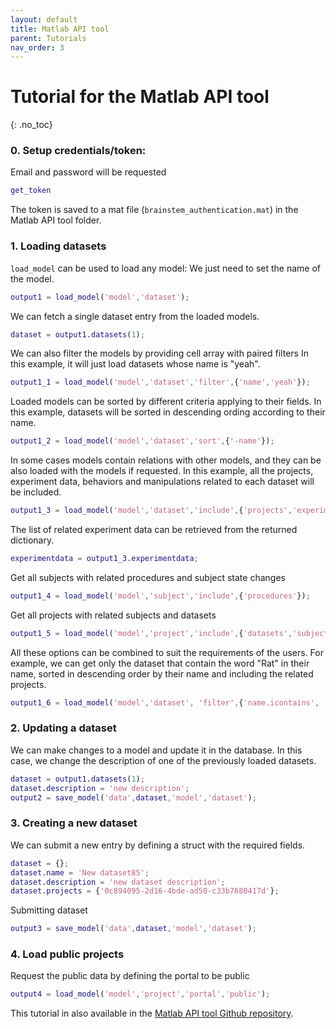 ```yaml
---
layout: default
title: Matlab API tool
parent: Tutorials
nav_order: 3
---
```

# Tutorial for the Matlab API tool
{: .no_toc}

### 0. Setup credentials/token: 

Email and password will be requested

```m
get_token
```

The token is saved to a mat file (`brainstem_authentication.mat`) in the Matlab API tool folder.

### 1. Loading datasets

`load_model` can be used to load any model: We just need to set the name of the model.

```m
output1 = load_model('model','dataset');
```

We can fetch a single dataset entry from the loaded models.

```m
dataset = output1.datasets(1);
```

We can also filter the models by providing cell array with paired filters In this example, it will just load datasets whose name is "yeah".

```m
output1_1 = load_model('model','dataset','filter',{'name','yeah'});
```

Loaded models can be sorted by different criteria applying to their fields. In this example, datasets will be sorted in descending ording according to their name.

```m
output1_2 = load_model('model','dataset','sort',{'-name'});
```

In some cases models contain relations with other models, and they can be also loaded with the models if requested. In this example, all the projects, experiment data, behaviors and  manipulations related to each dataset will be included.

```m
output1_3 = load_model('model','dataset','include',{'projects','experimentdata','behaviors','manipulations'});
```

The list of related experiment data can be retrieved from the returned dictionary.

```m
experimentdata = output1_3.experimentdata;
```

Get all subjects with related procedures and subject state changes

```m
output1_4 = load_model('model','subject','include',{'procedures'});
```

Get all projects with related subjects and datasets

```m
output1_5 = load_model('model','project','include',{'datasets','subjects'});
```

All these options can be combined to suit the requirements of the users. For example, we can get only the dataset that contain the word "Rat" in their name, sorted in descending order by their name and including the related projects.

```m
output1_6 = load_model('model','dataset', 'filter',{'name.icontains', 'Rat'}, 'sort',{'-name'}, 'include',{'projects'});
```

### 2. Updating a dataset

We can make changes to a model and update it in the database. In this case, we change the description of one of the previously loaded datasets.

```m
dataset = output1.datasets(1);
dataset.description = 'new description';
output2 = save_model('data',dataset,'model','dataset');
```

### 3. Creating a new dataset

We can submit a new entry by defining a struct with the required fields.

```m
dataset = {};
dataset.name = 'New dataset85';
dataset.description = 'new dataset description';
dataset.projects = {'0c894095-2d16-4bde-ad50-c33b7680417d'};
```

Submitting dataset

```m
output3 = save_model('data',dataset,'model','dataset');
```

### 4. Load public projects

Request the public data by defining the portal to be public

```m
output4 = load_model('model','project','portal','public');
```

This tutorial in also available in the [Matlab API tool Github repository](https://github.com/brainstem-org/brainstem_matlab_api_tools).

